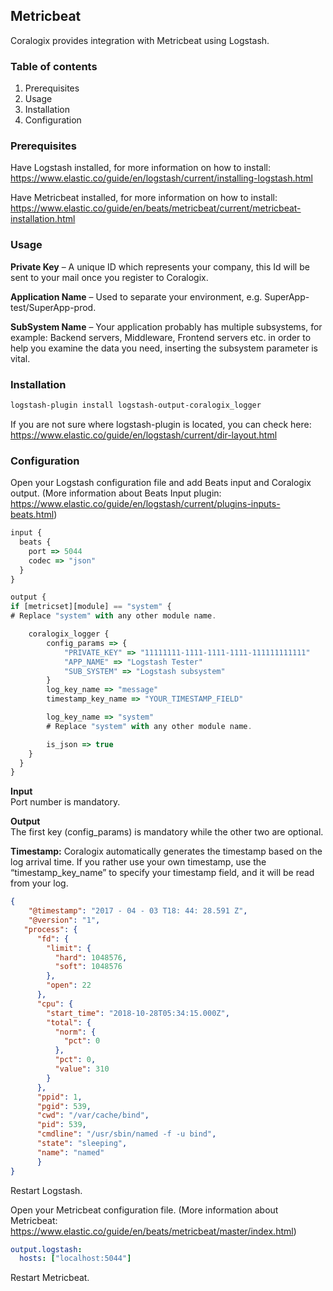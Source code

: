 ## Metricbeat


Coralogix provides integration with Metricbeat using Logstash.

### Table of contents

1. Prerequisites
2. Usage
3. Installation
4. Configuration

### Prerequisites
Have Logstash installed, for more information on how to install: https://www.elastic.co/guide/en/logstash/current/installing-logstash.html  

Have Metricbeat installed, for more information on how to install: https://www.elastic.co/guide/en/beats/metricbeat/current/metricbeat-installation.html

### Usage

**Private Key** – A unique ID which represents your company, this Id will be sent to your mail once you register to Coralogix.

**Application Name** – Used to separate your environment, e.g. SuperApp-test/SuperApp-prod.

**SubSystem Name** – Your application probably has multiple subsystems, for example: Backend servers, Middleware, Frontend servers etc. in order to help you examine the data you need, inserting the subsystem parameter is vital.

### Installation

```bash
logstash-plugin install logstash-output-coralogix_logger
```

If you are not sure where logstash-plugin is located, you can check here:  
https://www.elastic.co/guide/en/logstash/current/dir-layout.html

### Configuration

Open your Logstash configuration file and add Beats input and Coralogix output. (More information about Beats Input plugin: https://www.elastic.co/guide/en/logstash/current/plugins-inputs-beats.html)

```javascript
input {
  beats {
    port => 5044
    codec => "json"
  }
}

output {
if [metricset][module] == "system" {
# Replace "system" with any other module name.

    coralogix_logger { 
        config_params => {
            "PRIVATE_KEY" => "11111111-1111-1111-1111-111111111111"
            "APP_NAME" => "Logstash Tester"
            "SUB_SYSTEM" => "Logstash subsystem"
        } 
        log_key_name => "message"
        timestamp_key_name => "YOUR_TIMESTAMP_FIELD"

        log_key_name => "system"
        # Replace "system" with any other module name.

        is_json => true
    }
  }
}  
```
**Input**  
Port number is mandatory. 

**Output**  
The first key (config_params) is mandatory while the other two are optional.

**Timestamp:**  Coralogix automatically generates the timestamp based on the log arrival time.  If you rather use your own timestamp, use the “timestamp_key_name” to specify your timestamp field, and it will be read from your log. 

```json
{
    "@timestamp": "2017 - 04 - 03 T18: 44: 28.591 Z",
    "@version": "1",
   "process": {
      "fd": {
        "limit": {
          "hard": 1048576,
          "soft": 1048576
        },
        "open": 22
      },
      "cpu": {
        "start_time": "2018-10-28T05:34:15.000Z",
        "total": {
          "norm": {
            "pct": 0
          },
          "pct": 0,
          "value": 310
        }
      },
      "ppid": 1,
      "pgid": 539,
      "cwd": "/var/cache/bind",
      "pid": 539,
      "cmdline": "/usr/sbin/named -f -u bind",
      "state": "sleeping",
      "name": "named"
      }
}
```
Restart Logstash.  

Open your Metricbeat configuration file. (More information about Metricbeat:  https://www.elastic.co/guide/en/beats/metricbeat/master/index.html)

```yaml
output.logstash:
  hosts: ["localhost:5044"]
```

Restart Metricbeat. 
